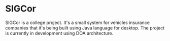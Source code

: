 # SIGCor
SIGCor is a college project. It's a small system for vehicles insurance companies that it's being built using Java language for desktop. The project is currently in development using DOA architecture.
